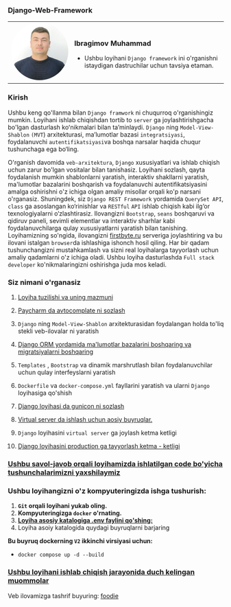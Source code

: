 <link rel="stylesheet" href="https://cdnjs.cloudflare.com/ajax/libs/font-awesome/6.0.0-beta3/css/all.min.css">



### Django-Web-Framework
<table>
  <tr>
    <td><img src="static/images/my_image.jpg" style="border-radius: 50%;" alt="Rasm" width="300"/></td>
    <td>
      <h3>Ibragimov Muhammad</h3>
       <ul>
         <li>Ushbu loyihani  <code>Django framework</code> ini  o'rganishni istaydigan  dastruchilar uchun tavsiya etaman.</li>
      </ul> 
    </td>
  </tr>
</table>

### **Kirish**

Ushbu keng qo'llanma bilan  `Django framwork` ni chuqurroq o'rganishingiz mumkin. Loyihani ishlab chiqishdan  tortib to
`server` ga joylashtirishgacha bo'lgan dasturlash koʻnikmalari bilan  taʼminlaydi.
`Django` ning `Model-View-Shablon` `(MVT`) arxitekturasi, ma’lumotlar bazasi `integratsiyasi`, foydalanuvchi
`autentifikatsiyasi`va boshqa narsalar haqida chuqur tushunchaga ega bo‘ling.

O'rganish davomida `veb-arxitektura`, `Django` xususiyatlari va ishlab chiqish uchun zarur bo'lgan vositalar bilan
tanishasiz. Loyihani sozlash, qayta foydalanish mumkin shablonlarni yaratish, interaktiv shakllarni yaratish, ma'lumotlar
bazalarini boshqarish va foydalanuvchi autentifikatsiyasini amalga oshirishni o'z ichiga olgan amaliy misollar orqali
ko'p narsani o'rganasiz. Shuningdek, siz `Django REST Framework` yordamida `QuerySet API`, `class` ga asoslangan
ko‘rinishlar va `RESTful` `API`
ishlab chiqish kabi ilg‘or texnologiyalarni o‘zlashtirasiz. Ilovangizni `Bootstrap`, `seans`
boshqaruvi va qidiruv paneli, sevimli elementlar va interaktiv sharhlar kabi foydalanuvchilarga qulay xususiyatlarni
yaratish bilan tanishing. Loyihamizning so'ngida, ilovangizni [firstbyte.ru](https://firstbyte.ru/) serveriga
joylashtiring va bu ilovani istalgan `browser`da ishlashiga ishonch hosil qiling. Har bir qadam tushunchangizni mustahkamlash va sizni real loyihalarga tayyorlash uchun
amaliy qadamlarni o'z ichiga oladi. Ushbu loyiha  dasturlashda `Full stack developer` ko'nikmalaringizni oshirishga  juda mos keladi.

### **Siz nimani o'rganasiz**
1. [Loyiha tuzilishi va uning mazmuni](./project-structure.md)
2. [Paycharm da avtocomplate ni sozlash](./autocomlate.md) 
3. `Django` ning `Model-View-Shablon` arxitekturasidan foydalangan holda to'liq stekli veb-ilovalar ni yaratish
4.  [Django ORM yordamida ma'lumotlar bazalarini boshqaring va migratsiyalarni boshqaring](./orm.md)
5. `Templates` , `Bootstrap` va dinamik marshrutlash bilan foydalanuvchilar uchun qulay interfeyslarni yaratish

6. `Dockerfile` va `docker-compose.yml` fayllarini yaratish va ularni `Django` loyihasiga qo'shish
7. [Django loyihasi da gunicon ni sozlash](./nginx-gunicorn.md)
8. [Virtual server da ishlash uchun aosiy buyruqlar.](./virtual-server.md)
9. `Django` loyihasini `virtual server` ga joylash ketma ketligi
10. [Django loyihasini production ga tayyorlash ketma - ketligi](./prodoction.md) 


### [Ushbu savol-javob orqali loyihamizda ishlatilgan code bo'yicha tushunchalarimizni yaxshilaymiz](./test.md) 

### Ushbu loyihangizni o'z kompyuteringizda ishga tushurish:
1. **`Git` orqali loyihani yukab oling.**
2. **Kompyuteringizga `docker` o'rnating.**
3. **[Loyiha asosiy katalogiga .env faylini qo'shing:](./.envFileExample)**
4. Loyiha asoiy katalogida  quydagi buyruqlarni barjaring

**Bu buyruq dockerning `V2` ikkinchi virsiyasi  uchun:**
   - `docker compose up -d --build`
 
### [Ushbu loyihani ishlab chiqish jarayonida duch kelingan muommolar](./error.md)


Veb ilovamizga tashrif buyuring: [foodie](http://test-uchun.uz:5000/)






















































































































































































